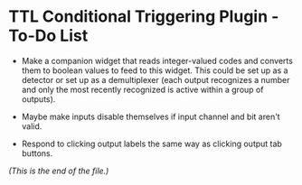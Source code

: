 # TTL Conditional Triggering Plugin - To-Do List

* Make a companion widget that reads integer-valued codes and converts them
to boolean values to feed to this widget. This could be set up as a detector
or set up as a demultiplexer (each output recognizes a number and only the
most recently recognized is active within a group of outputs).

* Maybe make inputs disable themselves if input channel and bit aren't valid.

* Respond to clicking output labels the same way as clicking output tab
buttons.

_(This is the end of the file.)_
